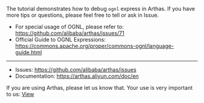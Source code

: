 The tutorial demonstrates how to debug `ognl` express in Arthas. If you have more tips or questions, please feel free to tell or ask in Issue.

- For special usage of OGNL, please refer to: https://github.com/alibaba/arthas/issues/71
- Official Guide to OGNL Expressions: https://commons.apache.org/proper/commons-ognl/language-guide.html

---

- Issues: https://github.com/alibaba/arthas/issues
- Documentation: https://arthas.aliyun.com/doc/en

If you are using Arthas, please let us know that. Your use is very important to us: [View](https://github.com/alibaba/arthas/issues/111)
